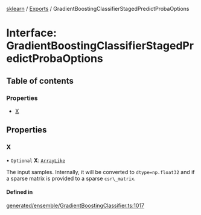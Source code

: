 [sklearn](../readme.md) / [Exports](../modules.md) / GradientBoostingClassifierStagedPredictProbaOptions

# Interface: GradientBoostingClassifierStagedPredictProbaOptions

## Table of contents

### Properties

- [X](GradientBoostingClassifierStagedPredictProbaOptions.md#x)

## Properties

### X

• `Optional` **X**: [`ArrayLike`](../modules.md#arraylike)

The input samples. Internally, it will be converted to `dtype=np.float32` and if a sparse matrix is provided to a sparse `csr\_matrix`.

#### Defined in

[generated/ensemble/GradientBoostingClassifier.ts:1017](https://github.com/transitive-bullshit/scikit-learn-ts/blob/367336a/packages/sklearn/src/generated/ensemble/GradientBoostingClassifier.ts#L1017)

